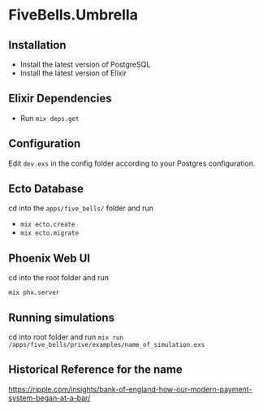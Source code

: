 # FiveBells.Umbrella

## Installation

* Install the latest version of PostgreSQL
* Install the latest version of Elixir

## Elixir Dependencies

* Run `mix deps.get`

## Configuration

Edit `dev.exs` in the config folder according to your Postgres configuration.

## Ecto Database

cd into the `apps/five_bells/` folder and run

* `mix ecto.create`
* `mix ecto.migrate`

## Phoenix Web UI

cd into the root folder and run

`mix phx.server`

## Running simulations

cd into root folder and run `mix run /apps/five_bells/prive/examples/name_of_simulation.exs`

## Historical Reference for the name

https://ripple.com/insights/bank-of-england-how-our-modern-payment-system-began-at-a-bar/

